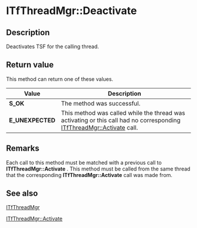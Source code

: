 # ITfThreadMgr::Deactivate

## Description

Deactivates TSF for the calling thread.

## Return value

This method can return one of these values.

| Value | Description |
| --- | --- |
| **S_OK** | The method was successful. |
| **E_UNEXPECTED** | This method was called while the thread was activating or this call had no corresponding [ITfThreadMgr::Activate](https://learn.microsoft.com/windows/desktop/api/msctf/nf-msctf-itfthreadmgr-activate) call. |

## Remarks

Each call to this method must be matched with a previous call to **ITfThreadMgr::Activate** . This method must be called from the same thread that the corresponding **ITfThreadMgr::Activate** call was made from.

## See also

[ITfThreadMgr](https://learn.microsoft.com/windows/desktop/api/msctf/nn-msctf-itfthreadmgr)

[ITfThreadMgr::Activate](https://learn.microsoft.com/windows/desktop/api/msctf/nf-msctf-itfthreadmgr-activate)